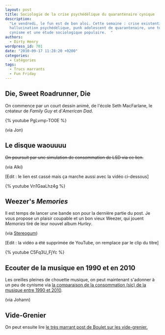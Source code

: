 ```yaml
---
layout: post
title: Sociologie de la crise psychédélique du quarantenaire cynique
description:
  "Le vendredi, le fun est de bon aloi. Cette semaine : crise existentielle,
  hallucination psychédélique, punk adolescent de quarantenaire, une touche de
  cynisme et une étude sociologique populaire.  "
authors:
  - Dirty Henry
wordpress_id: 701
date: "2010-09-17 11:28:20 +0200"
categories:
  - Catégories
tags:
  - Trucs marrants
  - Fun Friday
---
```


## Die, Sweet Roadrunner, Die

On commence par un court dessin animé, de l'école Seth MacFarlane, le créateur
de _Family Guy_ et d'_American Dad_.

{% youtube PgLvmp-TO0E %}

(via Jon)

## Le disque waouuuu

<strike>On poursuit par une simulation de consommation de LSD via ce
lien.</strike>

(via Alki)

[Edit : le lien est cassé mais ça marche aussi avec la vidéo ci-dessous]

{% youtube Vn1GaaLhz4g %}

## Weezer's _Memories_

Il est temps de lancer une bande son pour la dernière partie du post. Je vous
propose un plaisir coupable et un bon vieux Weezer, qui jouent _Memories_ tiré
de leur nouvel album _Hurley_.

(via
[Stereogum](http://stereogum.com/512912/weezer-bring-memories-to-leno-confirm-blinkerton-tour-working-with-male-bonding/video/))

[Edit : la vidéo a été supprimée de YouTube, on remplace par le clip du titre]

{% youtube C5Fq3U_FjYc %}

## Ecouter de la musique en 1990 et en 2010

Les oreilles pleines de chouette musique, on peut maintenant s'adonner à un peu
de cynisme via
[la comparaison de la consommation (sic) de la musique entre 1990 et 2010](http://www.pcinpact.com/affichage/59349-comparatif-consommation-musique-1990-2010/88999.htm).

(via Johann)

## Vide-Grenier

On peut ensuite lire
[le très marrant post de Boulet sur les vide-grenier.](http://www.bouletcorp.com/blog/index.php?date=20100910)
